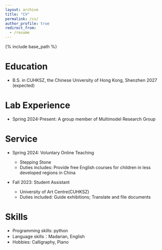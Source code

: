 ```yaml
---
layout: archive
title: "CV"
permalink: /cv/
author_profile: true
redirect_from:
  - /resume
---
```


{% include base_path %}

Education
======
* B.S. in CUHKSZ, the Chinese University of Hong Kong, Shenzhen 2027 (expected)


Lab Experience
======
* Spring 2024-Present: A group member of Multimodel Research Group 


Service
======
* Spring 2024: Voluntary Online Teaching
  * Stepping Stone
  * Duties includes: Provide free English courses for children in less developed regions in China

* Fall 2023: Student Assistant
  * University of Art Centre(CUHKSZ)
  * Duties included: Guide exhibitions; Translate and file documents

  
Skills
======
* Programming skills: python
* Language skills：Madarian, English
* Hobbies: Calligraphy, Piano

  
